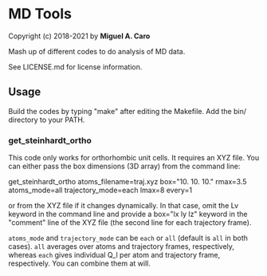 # MD Tools

Copyright (c) 2018-2021 by **Miguel A. Caro**

Mash up of different codes to do analysis of MD data.

See LICENSE.md for license information.

## Usage

Build the codes by typing "make" after editing the Makefile. Add the bin/ directory to your PATH.

### get_steinhardt_ortho

This code only works for orthorhombic unit cells. It requires an XYZ file. You can either pass the
box dimensions (3D array) from the command line:

 get_steinhardt_ortho atoms_filename=traj.xyz box="10. 10. 10." rmax=3.5 atoms_mode=all trajectory_mode=each lmax=8 every=1

or from the XYZ file if it changes dynamically. In that case, omit the Lv keyword in the command line and
provide a box="lx ly lz" keyword in the "comment" line of the XYZ file (the second line for each trajectory frame).

`atoms_mode` and `trajectory_mode` can be `each` or `all` (default is `all` in both cases). `all` averages over
atoms and trajectory frames, respectively, whereas `each` gives individual Q_l per atom and trajectory frame,
respectively. You can combine them at will.
